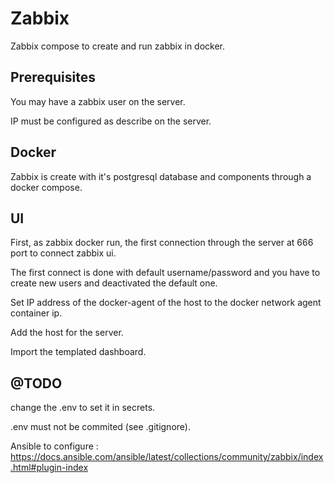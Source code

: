 # Zabbix
Zabbix compose to create and run zabbix in docker.

## Prerequisites
You may have a zabbix user on the server.

IP must be configured as describe on the server.

## Docker
Zabbix is create with it's postgresql database and components through a docker compose.

## UI
First, as zabbix docker run, the first connection through the server at 666 port to connect zabbix ui.

The first connect is done with default username/password and you have to create new users and deactivated the default one.

Set IP address of the docker-agent of the host to the docker network agent container ip.

Add the host for the server.

Import the templated dashboard.

## @TODO

change the .env to set it in secrets.

.env must not be commited (see .gitignore).

Ansible to configure :
https://docs.ansible.com/ansible/latest/collections/community/zabbix/index.html#plugin-index

